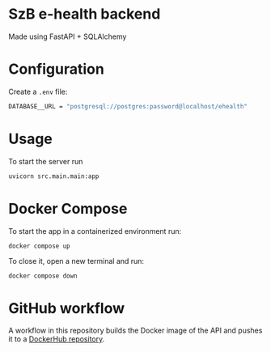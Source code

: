 # SzB e-health backend

Made using FastAPI + SQLAlchemy

# Configuration

Create a `.env` file:

```sh
DATABASE__URL = "postgresql://postgres:password@localhost/ehealth"
```

# Usage

To start the server run

```sh
uvicorn src.main.main:app
```

# Docker Compose

To start the app in a containerized environment run:

```sh
docker compose up
```

To close it, open a new terminal and run:

```
docker compose down
```

# GitHub workflow

A workflow in this repository builds the Docker image of the API and pushes it to a [DockerHub repository](https://hub.docker.com/repository/docker/kklassa/szb-api).

